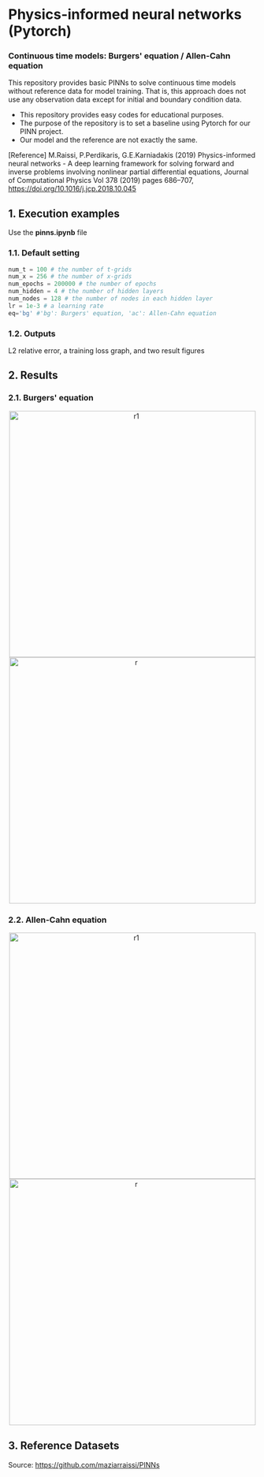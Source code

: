 # Physics-informed neural networks (Pytorch)
### Continuous time models: Burgers' equation / Allen-Cahn equation
This repository provides basic PINNs to solve continuous time models without reference data for model training. That is, this approach does not use any observation data except for initial and boundary condition data.

* This repository provides easy codes for educational purposes.
* The purpose of the repository is to set a baseline using Pytorch for our PINN project.
* Our model and the reference are not exactly the same.

[Reference] M.Raissi, P.Perdikaris, G.E.Karniadakis (2019) Physics-informed neural networks - A deep learning framework for solving forward and inverse problems involving nonlinear partial differential equations, Journal of Computational Physics Vol 378 (2019) pages 686–707, https://doi.org/10.1016/j.jcp.2018.10.045

## 1. Execution examples
Use the **pinns.ipynb** file

### 1.1. Default setting
```python
num_t = 100 # the number of t-grids
num_x = 256 # the number of x-grids
num_epochs = 200000 # the number of epochs
num_hidden = 4 # the number of hidden layers
num_nodes = 128 # the number of nodes in each hidden layer
lr = 1e-3 # a learning rate 
eq='bg' #'bg': Burgers' equation, 'ac': Allen-Cahn equation
```
### 1.2. Outputs
L2 relative error, a training loss graph, and two result figures

## 2. Results
### 2.1. Burgers' equation
<p align="center">
<img width="500" alt="r1" src="https://user-images.githubusercontent.com/52735725/172101128-a5aedd20-a871-42ef-b748-9cae98fc1ab0.png">
<img width="500" alt="r" src="https://user-images.githubusercontent.com/52735725/164943040-a356729e-795e-42ed-b37a-9abf6fa8bb46.png">
</p>

### 2.2. Allen-Cahn equation
<p align="center">
<img width="500" alt="r1" src="https://user-images.githubusercontent.com/52735725/172351462-51b0fbfb-7ed4-41e2-ae7a-efe41e0af51b.png">
<img width="500" alt="r" src="https://user-images.githubusercontent.com/52735725/172351420-65e760df-ed0d-4f4c-a934-232ff2f78bfb.png">
</p>

## 3. Reference Datasets
Source: https://github.com/maziarraissi/PINNs

